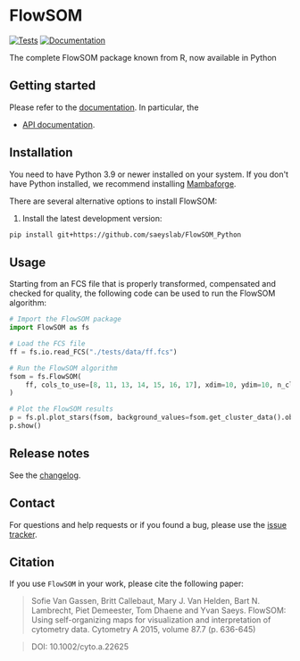# FlowSOM

[![Tests][badge-tests]][link-tests]
[![Documentation][badge-docs]][link-docs]

[badge-tests]: https://img.shields.io/github/actions/workflow/status/artuurC/FlowSOM/test.yaml?branch=main
[link-tests]: https://github.com/artuurC/FlowSOM/actions/workflows/test.yml
[badge-docs]: https://img.shields.io/readthedocs/FlowSOM

The complete FlowSOM package known from R, now available in Python

## Getting started

Please refer to the [documentation][link-docs]. In particular, the

-   [API documentation][link-api].

## Installation

You need to have Python 3.9 or newer installed on your system. If you don't have
Python installed, we recommend installing [Mambaforge](https://github.com/conda-forge/miniforge#mambaforge).

There are several alternative options to install FlowSOM:

<!--
1) Install the latest release of `FlowSOM` from `PyPI <https://pypi.org/project/FlowSOM/>`_:

```bash
pip install FlowSOM
```
-->

1. Install the latest development version:

```bash
pip install git+https://github.com/saeyslab/FlowSOM_Python
```

## Usage

Starting from an FCS file that is properly transformed, compensated and checked for quality, the following code can be used to run the FlowSOM algorithm:

```python
# Import the FlowSOM package
import FlowSOM as fs

# Load the FCS file
ff = fs.io.read_FCS("./tests/data/ff.fcs")

# Run the FlowSOM algorithm
fsom = fs.FlowSOM(
    ff, cols_to_use=[8, 11, 13, 14, 15, 16, 17], xdim=10, ydim=10, n_clus=10
)

# Plot the FlowSOM results
p = fs.pl.plot_stars(fsom, background_values=fsom.get_cluster_data().obs.metaclustering)
p.show()
```

## Release notes

See the [changelog][changelog].

## Contact

For questions and help requests or if you found a bug, please use the [issue tracker][issue-tracker].

## Citation

If you use `FlowSOM` in your work, please cite the following paper:

> Sofie Van Gassen, Britt Callebaut, Mary J. Van Helden, Bart N. Lambrecht, Piet Demeester, Tom Dhaene and Yvan Saeys. FlowSOM: Using self-organizing maps for visualization and interpretation of cytometry data. Cytometry A 2015, volume 87.7 (p. 636-645)

> DOI: 10.1002/cyto.a.22625

[issue-tracker]: https://github.com/artuurC/FlowSOM/issues
[changelog]: https://FlowSOM.readthedocs.io/latest/changelog.html
[link-docs]: https://FlowSOM.readthedocs.io
[link-api]: https://FlowSOM.readthedocs.io/latest/api.html

